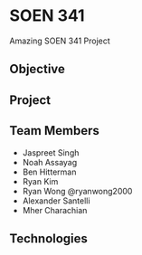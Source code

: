 # SOEN 341

Amazing SOEN 341 Project

## Objective

## Project

## Team Members

- Jaspreet Singh
- Noah Assayag
- Ben Hitterman
- Ryan Kim
- Ryan Wong @ryanwong2000
- Alexander Santelli
- Mher Charachian

## Technologies
